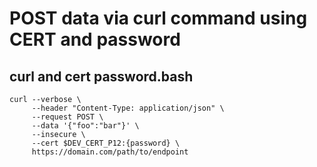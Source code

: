 # POST data via curl command using CERT and password

## curl and cert password.bash

```shell
curl --verbose \ 
     --header "Content-Type: application/json" \
     --request POST \
     --data '{"foo":"bar"}' \
     --insecure \
     --cert $DEV_CERT_P12:{password} \
     https://domain.com/path/to/endpoint
```

